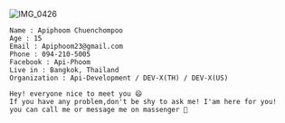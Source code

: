 ![IMG_0426](https://user-images.githubusercontent.com/48949523/87436966-ea8edc80-c617-11ea-8883-0874fedbdda8.jpg)

```
Name : Apiphoom Chuenchompoo
Age : 15
Email : Apiphoom23@gmail.com
Phone : 094-210-5005
Facebook : Api-Phoom
Live in : Bangkok, Thailand
Organization : Api-Development / DEV-X(TH) / DEV-X(US)
```

```
Hey! everyone nice to meet you 😄 
If you have any problem,don't be shy to ask me! I'am here for you!
you can call me or message me on massenger 💬
```



<!--
**Apiphoom/Apiphoom** is a ✨ _special_ ✨ repository because its `README.md` (this file) appears on your GitHub profile.

Here are some ideas to get you started:

- 🔭 I’m currently working on ...
- 🌱 I’m currently learning ...
- 👯 I’m looking to collaborate on ...
- 🤔 I’m looking for help with ...
- 💬 Ask me about ...
- 📫 How to reach me: ...
- 😄 Pronouns: ...
- ⚡ Fun fact: ...
-->
